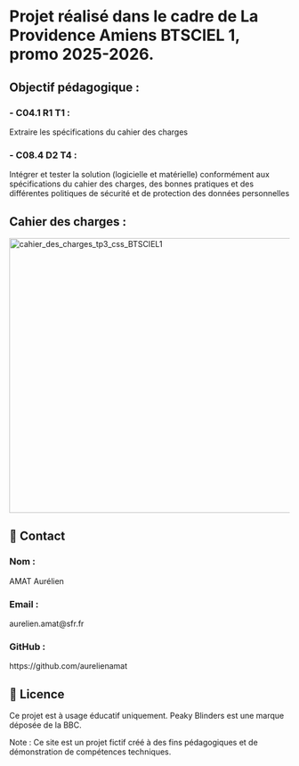 <h1>Projet réalisé dans le cadre de La Providence Amiens BTSCIEL 1, promo 2025-2026.</h1>

<h2>Objectif pédagogique : </h2>
<h3>- C04.1 R1 T1 :</h3> <p>Extraire les spécifications du cahier des charges</p>
<h3>- C08.4 D2 T4 :</h3> <p>Intégrer et tester la solution (logicielle et matérielle) conformément aux spécifications du cahier des charges, des bonnes pratiques et des différentes politiques de sécurité et de protection des données personnelles</p>

<h2>Cahier des charges : </h2>
<img width="656" height="493" alt="cahier_des_charges_tp3_css_BTSCIEL1" src="https://github.com/user-attachments/assets/6f5b3034-0fd3-41f6-bd90-d4fe0e3e9383" />


<h2>📧 Contact</h2>
<h3>Nom :</h3> <p>AMAT Aurélien</p>
<h3>Email :</h3> <p>aurelien.amat@sfr.fr</p>
<h3>GitHub :</h3> <a>https://github.com/aurelienamat</a>
<h2>📝 Licence</h2>
<p>Ce projet est à usage éducatif uniquement. Peaky Blinders est une marque déposée de la BBC.</p>

<p>Note : Ce site est un projet fictif créé à des fins pédagogiques et de démonstration de compétences techniques.</p>

